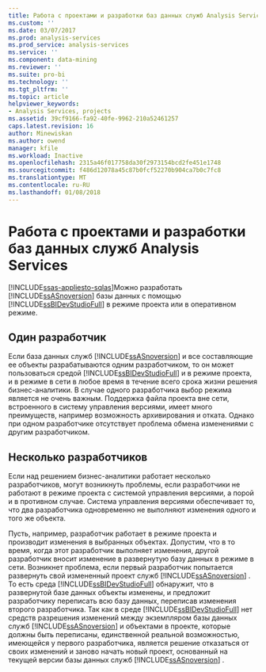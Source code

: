 ```yaml
---
title: Работа с проектами и разработки баз данных служб Analysis Services | Документы Microsoft
ms.custom: ''
ms.date: 03/07/2017
ms.prod: analysis-services
ms.prod_service: analysis-services
ms.service: ''
ms.component: data-mining
ms.reviewer: ''
ms.suite: pro-bi
ms.technology: ''
ms.tgt_pltfrm: ''
ms.topic: article
helpviewer_keywords:
- Analysis Services, projects
ms.assetid: 39cf9166-fa92-40fe-9962-210a52461257
caps.latest.revision: 16
author: Minewiskan
ms.author: owend
manager: kfile
ms.workload: Inactive
ms.openlocfilehash: 2315a46f017758da30f2973154bcd2fe451e1748
ms.sourcegitcommit: f486d12078a45c87b0fcf52270b904ca7b0c7fc8
ms.translationtype: MT
ms.contentlocale: ru-RU
ms.lasthandoff: 01/08/2018
---
```

# <a name="work-with-analysis-services-projects-and-databases-in-development"></a>Работа с проектами и разработки баз данных служб Analysis Services
[!INCLUDE[ssas-appliesto-sqlas](../../includes/ssas-appliesto-sqlas.md)]Можно разработать [!INCLUDE[ssASnoversion](../../includes/ssasnoversion-md.md)] базы данных с помощью [!INCLUDE[ssBIDevStudioFull](../../includes/ssbidevstudiofull-md.md)] в режиме проекта или в оперативном режиме.  
  
## <a name="single-developer"></a>Один разработчик  
 Если база данных служб [!INCLUDE[ssASnoversion](../../includes/ssasnoversion-md.md)] и все составляющие ее объекты разрабатываются одним разработчиком, то он может пользоваться средой [!INCLUDE[ssBIDevStudioFull](../../includes/ssbidevstudiofull-md.md)] и в режиме проекта, и в режиме в сети в любое время в течение всего срока жизни решения бизнес-аналитики. В случае одного разработчика выбор режима является не очень важным. Поддержка файла проекта вне сети, встроенного в систему управления версиями, имеет много преимуществ, например возможность архивирования и отката. Однако при одном разработчике отсутствует проблема обмена изменениями с другим разработчиком.  
  
## <a name="multiple-developers"></a>Несколько разработчиков  
 Если над решением бизнес-аналитики работает несколько разработчиков, могут возникнуть проблемы, если разработчики не работают в режиме проекта с системой управления версиями, а порой и в противном случае. Система управления версиями обеспечивает то, что два разработчика одновременно не выполняют изменения одного и того же объекта.  
  
 Пусть, например, разработчик работает в режиме проекта и производит изменения в выбранных объектах. Допустим, что в то время, когда этот разработчик выполняет изменения, другой разработчик вносит изменение в развернутую базу данных в режиме в сети. Возникнет проблема, если первый разработчик попытается развернуть свой измененный проект служб [!INCLUDE[ssASnoversion](../../includes/ssasnoversion-md.md)] . То есть среда [!INCLUDE[ssBIDevStudioFull](../../includes/ssbidevstudiofull-md.md)] обнаружит, что в развернутой базе данных объекты изменены, и предложит разработчику переписать всю базу данных, переписав изменения второго разработчика. Так как в среде [!INCLUDE[ssBIDevStudioFull](../../includes/ssbidevstudiofull-md.md)] нет средств разрешения изменений между экземпляром базы данных служб [!INCLUDE[ssASnoversion](../../includes/ssasnoversion-md.md)] и объектами в проекте, которые должны быть переписаны, единственной реальной возможностью, имеющейся у первого разработчика, является решение отказаться от своих изменений и заново начать новый проект, основанный на текущей версии базы данных служб [!INCLUDE[ssASnoversion](../../includes/ssasnoversion-md.md)] .  
  
  
